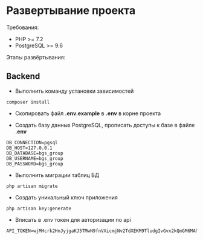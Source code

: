 # Развертывание проекта

Требования:

<ul>
    <li>PHP >= 7.2</li>
    <li>PostgreSQL >= 9.6</li>
</ul>

Этапы развёртывания:
   ## Backend
   - Выполнить команду установки зависимостей
   ```
   composer install
   ```
  
   - Скопировать файл <strong>.env.example</strong> в <strong>.env</strong> в корне проекта
   
   - Создать базу данных PostgreSQL, прописать доступы к базе в файле <strong>.env</strong>
   ```
   DB_CONNECTION=pgsql
   DB_HOST=127.0.0.1
   DB_DATABASE=bgs_group
   DB_USERNAME=bgs_group
   DB_PASSWORD=bgs_group
   ``` 
   - Выполнить миграции таблиц БД
   ```
   php artisan migrate
   ```
   
   - Создать уникальный ключ приложения
   ```
   php artisan key:generate
   ```
   - Вписать в .env токен для авторизации по api
   ```
   API_TOKEN=wjMHcrk2HnJyjgaKJ5TMwN9fnVXicmjNv2TdXEKM9TludgIvGvx2kQmGM6MAhdos
   ```

